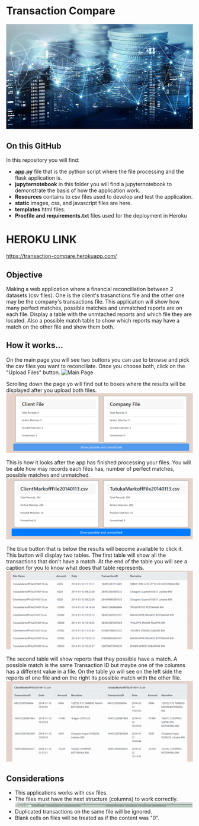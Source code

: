 # Transaction Compare
![Transactions](static/images/transaction_background.jpg)

## On this GitHub
In this repository you will find:
* **app.py** file that is the python script where the file processing and the flask application is.
* **jupyternotebook** in this folder you will find a jupyternotebook to demonstrate the basis of how the application work.
* **Resources** contains to csv files used to develop and test the application.
* **static** images, css, and javascript files are here.
* **templates** html files.
* **Procfile and requirements.txt** files used for the deployment in Heroku

# HEROKU LINK
https://transaction-compare.herokuapp.com/

## Objective
Making a web application where a financial reconciliation between 2 datasets (csv files). One is the client's trasanctions file and the other one may be the company's transactions file.  This application will show how many perfect matches, possible matches and unmatched reports are on each file. Display a table with the unmtached reports and which file they are located. Also a possible match table to show which reports may have a match on the other file and show them both.

## How it works...
On the main page you will see two buttons you can use to browse and pick the csv files you want to reconciliate. Once you choose both, click on the "Upload Files" button.
![Main Page](static/images/transaction_background.png)

Scrolling down the page yo will find out to boxes where the results will be displayed after you upload both files.
![Result boxes](static/images/cards.png)

This is how it looks after the app has finished processing your files. You will be able how may records each files has, number of perfect matches, possible matches and unmatched.
![Results boxes displayed](static/images/cards_results.png)

The blue button that is below the results will become available to click it. This button will display two tables.
The first table will show all the transactions that don't have a match. At the end of the table you will see a caption for you to know what does that table represents.
![Unmatched reports table](static/images/unmatched_table.png)

The second table will show reports that they possible have a match. A possible match is the same Transaction ID but maybe one of the columns has a different value in a file.
On the table yo will see on the left side the reports of one file and on the right its possible match with the other file.
![Possible reports table](static/images/possible_table.png)

## Considerations
* This applications works with csv files.
* The files must have the next structure (columns) to work correctly.
![CSV files columns](static/images/columns.png)
* Duplicated transactions on the same file will be ignored.
* Blank cells on files will be treated as if the content was "0".

